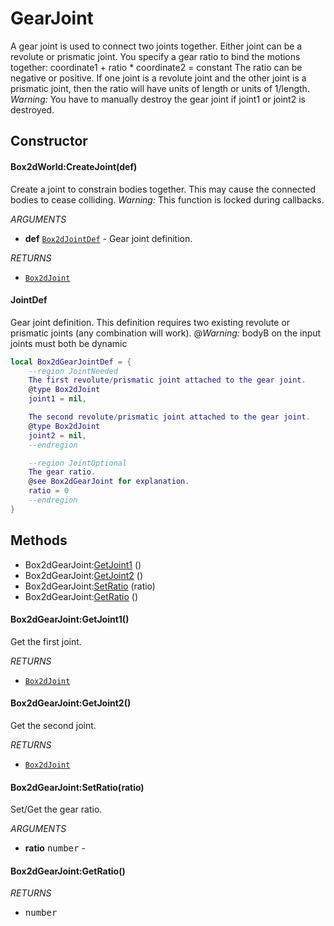 # GearJoint
A gear joint is used to connect two joints together. Either joint
can be a revolute or prismatic joint. You specify a gear ratio
to bind the motions together:
coordinate1 + ratio * coordinate2 = constant
The ratio can be negative or positive. If one joint is a revolute joint
and the other joint is a prismatic joint, then the ratio will have units
of length or units of 1/length.
_Warning:_ You have to manually destroy the gear joint if joint1 or joint2
is destroyed.

## Constructor

#### Box2dWorld:CreateJoint(def)
Create a joint to constrain bodies together.
This may cause the connected bodies to cease colliding.
_Warning:_ This function is locked during callbacks.

_ARGUMENTS_
* __def__ [`Box2dJointDef`](../Joint.md) - Gear joint definition.

_RETURNS_
* [`Box2dJoint`](../Joint.md)

#### JointDef
Gear joint definition. This definition requires two existing
revolute or prismatic joints (any combination will work).
@_Warning:_ bodyB on the input joints must both be dynamic

```lua
local Box2dGearJointDef = {
    --region JointNeeded
    The first revolute/prismatic joint attached to the gear joint.
    @type Box2dJoint
    joint1 = nil,

    The second revolute/prismatic joint attached to the gear joint.
    @type Box2dJoint
    joint2 = nil,
    --endregion

    --region JointOptional
    The gear ratio.
    @see Box2dGearJoint for explanation.
    ratio = 0
    --endregion
}
```

## Methods

* Box2dGearJoint:[GetJoint1](#box2dgearjointgetjoint1) ()
* Box2dGearJoint:[GetJoint2](#box2dgearjointgetjoint2) ()
* Box2dGearJoint:[SetRatio](#box2dgearjointsetratioratio) (ratio)
* Box2dGearJoint:[GetRatio](#box2dgearjointgetratio) ()

#### Box2dGearJoint:GetJoint1()
Get the first joint.

_RETURNS_
* [`Box2dJoint`](../Joint.md)

#### Box2dGearJoint:GetJoint2()
Get the second joint.

_RETURNS_
* [`Box2dJoint`](../Joint.md)

#### Box2dGearJoint:SetRatio(ratio)
Set/Get the gear ratio.

_ARGUMENTS_
* __ratio__ <kbd>number</kbd> -

#### Box2dGearJoint:GetRatio()

_RETURNS_
* <kbd>number</kbd>
